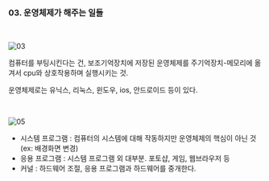 ### 03. 운영체제가 해주는 일들

<br>

![03](https://user-images.githubusercontent.com/75867748/107124387-070da180-68e7-11eb-89c3-a5b4c1ea71f0.png)

컴퓨터를 부팅시킨다는 건, 보조기억장치에 저장된 운영체제를 주기억장치-메모리에 옮겨서 cpu와 상호작용하며 실행시키는 것.

운영체제로는 유닉스, 리눅스, 윈도우, ios, 안드로이드 등이 있다.

<br>

![05](https://user-images.githubusercontent.com/75867748/107214743-b4022e80-6a4d-11eb-886f-eff1dfb88820.png)

- 시스템 프로그램 : 컴퓨터의 시스템에 대해 작동하지만 운영체제의 핵심이 아닌 것(ex: 배경화면 변경)
- 응용 프로그램 : 시스템 프로그램 외 대부분. 포토샵, 게임, 웹브라우저 등
- 커널 : 하드웨어 조절, 응용 프로그램과 하드웨어를 중개한다.
